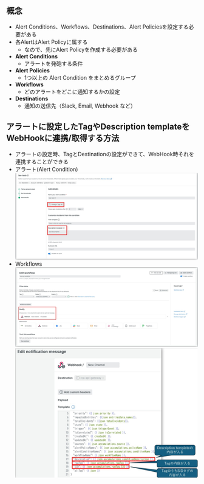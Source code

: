 ## 概念
- Alert Conditions、Workflows、Destinations、Alert Policiesを設定する必要がある
- 各AlertはAlert Policyに属する
  - なので、先にAlert Policyを作成する必要がある
- **Alert Conditions**
  - アラートを発砲する条件
- **Alert Policies**
  - 1つ以上の Alert Condition をまとめるグループ
- **Workflows**
  - どのアラートをどこに通知するかの設定
- **Destinations**
  - 通知の送信先（Slack, Email, Webhook など）

## アラートに設定したTagやDescription templateをWebHookに連携/取得する方法
- アラートの設定時、TagとDestinationの設定ができて、WebHook時それを連携することができる
- アラート(Alert Condition)  
  ![](./image/alert_1.jpg)
- Workflows  
  ![](./image/alert_2.jpg)
  ![](./image/alert_3.jpg)